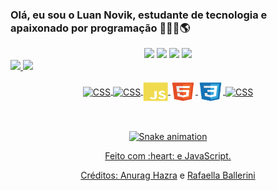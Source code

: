 ### Olá, eu sou o Luan Novik, estudante de tecnologia e apaixonado por programação 👨‍💻🌴🌎

<div align="center">
  <a href="https://www.instagram.com/luannovik/" target="_blank"><img src="https://img.shields.io/badge/-Instagram-%23E4405F?style=for-the-badge&logo=instagram&logoColor=white" target="_blank"></a>
  <a href="https://www.linkedin.com/in/luannovikprogradorjavati/" target="_blank"><img src="https://img.shields.io/badge/-LinkedIn-%230077B5?style=for-the-badge&logo=linkedin&logoColor=white" target="_blank"></a> 
  <a href="luannoviksilva@gmail.com"><img src="https://img.shields.io/badge/-Gmail-%23333?style=for-the-badge&logo=gmail&logoColor=white" target="_blank"></a>
  <a href="https://twitter.com/luannovik"><img src="https://img.shields.io/badge/Twitter-1DA1F2?style=for-the-badge&logo=twitter&logoColor=white" target="_blank"></a>
</div>
</div>





<div>
  <a href="https://github.com/lnovik">
  <img height="180em" src="https://github-readme-stats.vercel.app/api?username=lnovik&show_icons=true&theme=react&include_all_commits=true&count_private=true"/>
  <img height="180em" src="https://github-readme-stats.vercel.app/api/top-langs/?username=lnovik&layout=compact&langs_count=7&theme=dracula"/>
</div>
    
 <div align="center" valign="top"><br>
   <img align="center" alt="CSS" height="30" width="40" img src="https://cdn.jsdelivr.net/gh/devicons/devicon/icons/spring/spring-original.svg">
   <img align="center" alt="CSS" height="30" width="40" img src="https://cdn.jsdelivr.net/gh/devicons/devicon/icons/java/java-original.svg">
   <img align="center" alt="Js" height="30" width="40" src="https://raw.githubusercontent.com/devicons/devicon/master/icons/javascript/javascript-plain.svg">
   <img align="center" alt="HTML" height="30" width="40" src="https://raw.githubusercontent.com/devicons/devicon/master/icons/html5/html5-original.svg">
   <img align="center" alt="CSS" height="30" width="40" src="https://raw.githubusercontent.com/devicons/devicon/master/icons/css3/css3-original.svg">
   <img align="center" alt="CSS" height="30" width="40" img src="https://cdn.jsdelivr.net/gh/devicons/devicon/icons/mysql/mysql-original.svg">
   </div><br>
 </div><br/>
 
 <div align="center">
  
  ![Snake animation](https://github.com/danielbped/danielbped/blob/output/github-contribution-grid-snake.svg)
  
</div>

<div align="center">
  <p>Feito com :heart: e JavaScript.</p>
  <p>Créditos: <a href="https://github.com/anuraghazra/github-readme-stats">Anurag Hazra</a> e <a href="https://github.com/lnovik">Rafaella Ballerini</a></p>
</div>
                                                                                                                                              
                                                                                                                                              
                                                                                                                                              
 
   

   





